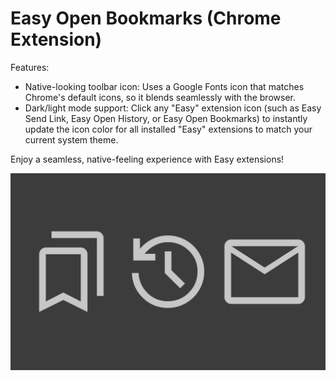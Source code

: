 # Easy Open Bookmarks (Chrome Extension)

Features:

- Native-looking toolbar icon: Uses a Google Fonts icon that matches Chrome's default icons, so it blends seamlessly with the browser.
- Dark/light mode support: Click any "Easy" extension icon (such as Easy Send Link, Easy Open History, or Easy Open Bookmarks) to instantly update the icon color for all installed "Easy" extensions to match your current system theme.

Enjoy a seamless, native-feeling experience with Easy extensions!

<div style="text-align:center"><img src ="store_screenshot.png" /></div>
